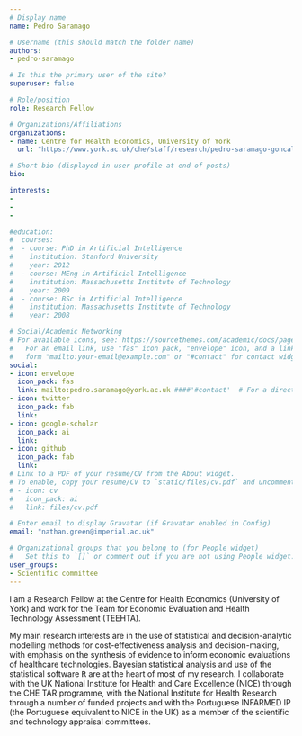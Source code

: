 ```yaml
---
# Display name
name: Pedro Saramago

# Username (this should match the folder name)
authors:
- pedro-saramago

# Is this the primary user of the site?
superuser: false

# Role/position
role: Research Fellow

# Organizations/Affiliations
organizations:
- name: Centre for Health Economics, University of York
  url: "https://www.york.ac.uk/che/staff/research/pedro-saramago-goncalves/"

# Short bio (displayed in user profile at end of posts)
bio: 

interests:
- 
- 
- 

#education:
#  courses:
#  - course: PhD in Artificial Intelligence
#    institution: Stanford University
#    year: 2012
#  - course: MEng in Artificial Intelligence
#    institution: Massachusetts Institute of Technology
#    year: 2009
#  - course: BSc in Artificial Intelligence
#    institution: Massachusetts Institute of Technology
#    year: 2008

# Social/Academic Networking
# For available icons, see: https://sourcethemes.com/academic/docs/page-builder/#icons
#   For an email link, use "fas" icon pack, "envelope" icon, and a link in the
#   form "mailto:your-email@example.com" or "#contact" for contact widget.
social:
- icon: envelope
  icon_pack: fas
  link: mailto:pedro.saramago@york.ac.uk ####'#contact'  # For a direct email link, use "mailto:test@example.org".
- icon: twitter
  icon_pack: fab
  link: 
- icon: google-scholar
  icon_pack: ai
  link: 
- icon: github
  icon_pack: fab
  link: 
# Link to a PDF of your resume/CV from the About widget.
# To enable, copy your resume/CV to `static/files/cv.pdf` and uncomment the lines below.
# - icon: cv
#   icon_pack: ai
#   link: files/cv.pdf

# Enter email to display Gravatar (if Gravatar enabled in Config)
email: "nathan.green@imperial.ac.uk"

# Organizational groups that you belong to (for People widget)
#   Set this to `[]` or comment out if you are not using People widget.
user_groups:
- Scientific committee 
---
```


I am a Research Fellow at the Centre for Health Economics (University of York) and work for the Team for Economic Evaluation and Health Technology Assessment (TEEHTA). 

My main research interests are in the use of statistical and decision-analytic modelling methods for cost-effectiveness analysis and decision-making, with emphasis on the synthesis of evidence to inform economic evaluations of healthcare technologies. Bayesian statistical analysis and use of the statistical software <tt>R</tt> are at the heart of most of my research. I collaborate with the UK National Institute for Health and Care Excellence (NICE) through the CHE TAR programme, with the National Institute for Health Research through a number of funded projects and with the Portuguese INFARMED IP (the Portuguese equivalent to NICE in the UK) as a member of the scientific and technology appraisal committees.
